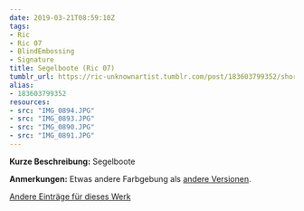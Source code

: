 ```yaml
---
date: 2019-03-21T08:59:10Z
tags:
- Ric
- Ric 07
- BlindEmbossing
- Signature
title: Segelboote (Ric 07)
tumblr_url: https://ric-unknownartist.tumblr.com/post/183603799352/short-description-sailing-boats-notes-slightly
alias:
- 183603799352
resources:
- src: "IMG_0894.JPG"
- src: "IMG_0893.JPG"
- src: "IMG_0890.JPG"
- src: "IMG_0891.JPG"
---
```


**Kurze Beschreibung:** Segelboote

**Anmerkungen:** Etwas andere Farbgebung als [andere Versionen](/tags/ric-07).

[Andere Einträge für dieses Werk](/tags/ric-07)
